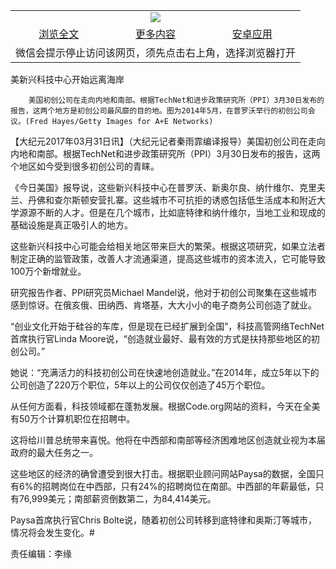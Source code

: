 

<table>
  <tr>
    <td align="center" colspan="3">
      <a href="https://github.com/ogate/ogate/blob/master/README.md"><img src="https://cloud.githubusercontent.com/assets/11880933/13434984/f430fae2-e012-11e5-814f-c2df1e82b247.jpg"/></a>
    </td>
  </tr>
  <tr>
    <td align="center">
      <a href="https://s3.ap-south-1.amazonaws.com/ogatem/oGate.htm?c815553&from=oNote">浏览全文</a>
    </td>
    <td align="center">
      <a href="https://s3.ap-south-1.amazonaws.com/ogatem/oGate.htm?from=oNote">更多内容</a>
    </td>
    <td align="center">
      <a href="https://raw.githubusercontent.com/ogate/up/master/ogate.apk">安卓应用</a>
    </td>
  </tr>
  <tr>
    <td align="center" colspan="3">
      微信会提示停止访问该网页，须先点击右上角，选择浏览器打开
    </td>
  </tr>
</table>    



美新兴科技中心开始远离海岸






        美国初创公司在走向内地和南部。根据TechNet和进步政策研究所（PPI）3月30日发布的报告，这两个地方是初创公司最风靡的目的地。图为2014年5月，在普罗沃举行的初创公司会议。(Fred Hayes/Getty Images for A+E Networks)




【大纪元2017年03月31日讯】（大纪元记者秦雨霏编译报导）美国初创公司在走向内地和南部。根据TechNet和进步政策研究所（PPI）3月30日发布的报告，这两个地区如今受到很多初创公司的青睐。


《今日美国》报导说，这些新兴科技中心在普罗沃、新奥尔良、纳什维尔、克里夫兰、丹佛和查尔斯顿安营扎寨。这些城市不可抗拒的诱惑包括低生活成本和附近大学源源不断的人才。但是在几个城市，比如底特律和纳什维尔，当地工业和现成的基础设施是真正吸引人的地方。


这些新兴科技中心可能会给相关地区带来巨大的繁荣。根据这项研究，如果立法者制定正确的监管政策，改善人才流通渠道，提高这些城市的资本流入，它可能导致100万个新增就业。


研究报告作者、PPI研究员Michael Mandel说，他对于初创公司聚集在这些城市感到惊讶。在俄亥俄、田纳西、肯塔基，大大小小的电子商务公司创造了就业。


“创业文化开始于硅谷的车库，但是现在已经扩展到全国”，科技高管网络TechNet首席执行官Linda Moore说，“创造就业最好、最有效的方式是扶持那些地区的初创公司。”


她说：“充满活力的科技初创公司在快速地创造就业。”在2014年，成立5年以下的公司创造了220万个职位，5年以上的公司仅仅创造了45万个职位。


从任何方面看，科技领域都在蓬勃发展。根据Code.org网站的资料，今天在全美有50万个计算机职位在招聘中。


这将给川普总统带来喜悦。他将在中西部和南部等经济困难地区创造就业视为本届政府的最大任务之一。


这些地区的经济的确曾遭受到很大打击。根据职业顾问网站Paysa的数据，全国只有6%的招聘岗位在中西部，只有24%的招聘岗位在南部。中西部的年薪最低，只有76,999美元；南部薪资倒数第二，为84,414美元。


Paysa首席执行官Chris Bolte说，随着初创公司转移到底特律和奥斯汀等城市，情况将会发生变化。#


责任编辑：李缘



